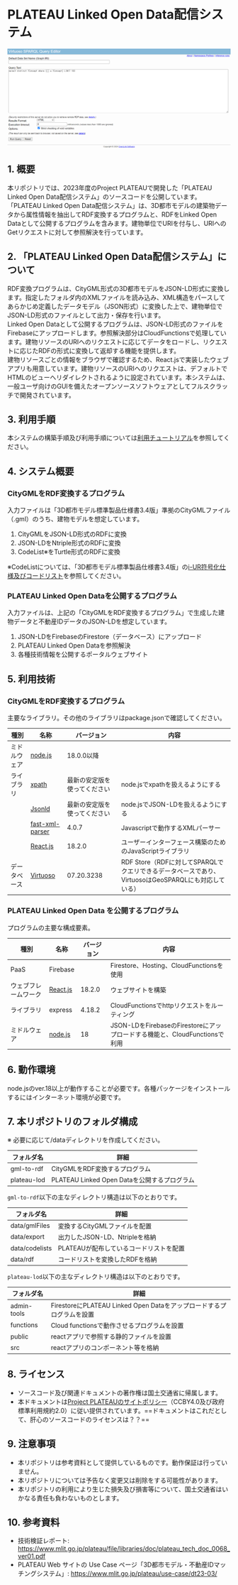 # PLATEAU Linked Open Data配信システム

![概要](./img/index.png) 

## 1. 概要 
本リポジトリでは、2023年度のProject PLATEAUで開発した「PLATEAU Linked Open Data配信システム」のソースコードを公開しています。  
「PLATEAU Linked Open Data配信システム」は、3D都市モデルの建築物データから属性情報を抽出してRDF変換するプログラムと、RDFをLinked Open Dataとして公開するプログラムを含みます。建物単位でURIを付与し、URIへのGetリクエストに対して参照解決を行っています。

## 2. 「PLATEAU Linked Open Data配信システム」について
RDF変換プログラムは、CityGML形式の3D都市モデルをJSON-LD形式に変換します。指定したフォルダ内のXMLファイルを読み込み、XML構造をパースしてあらかじめ定義したデータモデル（JSON形式）に変換した上で、建物単位でJSON-LD形式のファイルとして出力・保存を行います。  
Linked Open Dataとして公開するプログラムは、JSON-LD形式のファイルをFirebaseにアップロードします。参照解決部分はCloudFunctionsで処理しています。建物リソースのURIへのリクエストに応じてデータをロードし、リクエストに応じたRDFの形式に変換して返却する機能を提供します。  
建物リソースごとの情報をブラウザで確認するため、React.jsで実装したウェブアプリも用意しています。建物リソースのURIへのリクエストは、デフォルトでHTMLのビューへリダイレクトされるように設定されています。本システムは、一般ユーザ向けのGUIを備えたオープンソースソフトウェアとしてフルスクラッチで開発されています。

## 3. 利用手順

本システムの構築手順及び利用手順については[利用チュートリアル](https://Project-PLATEAU.github.io/PLATEAU-LinkedOpenData-Tools/)を参照してください。

## 4. システム概要

### CityGMLをRDF変換するプログラム

入力ファイルは「3D都市モデル標準製品仕様書3.4版」準拠のCityGMLファイル（.gml）のうち、建物モデルを想定しています。

1. CityGMLをJSON-LD形式のRDFに変換
2. JSON-LDをNtriple形式のRDFに変換
3. CodeList※をTurtle形式のRDFに変換

※CodeListについては、「3D都市モデル標準製品仕様書3.4版」の[i-UR符号化仕様及びコードリスト](https://www.geospatial.jp/iur/)を参照してください。

### PLATEAU Linked Open Dataを公開するプログラム

入力ファイルは、上記の「CityGMLをRDF変換するプログラム」で生成した建物データと不動産IDデータのJSON-LDを想定しています。

1. JSON-LDをFirebaseのFirestore（データベース）にアップロード
2. PLATEAU Linked Open Dataを参照解決
3. 各種技術情報を公開するポータルウェブサイト

## 5. 利用技術

### CityGMLをRDF変換するプログラム

主要なライブラリ。その他のライブラリはpackage.jsonで確認してください。

| 種別         | 名称    | バージョン                   | 内容                                  |
| ------------ | ------- | ---------------------------- | ------------------------------------- |
| ミドルウェア | [node.js](https://nodejs.org/) | 18.0.0以降                  |                                       |
| ライブラリ   | [xpath]() | 最新の安定版を使ってください | node.jsでxpathを扱えるようにする   |
|              | [Jsonld]() | 最新の安定版を使ってください | node.jsでJSON-LDを扱えるようにする |
|              | [fast-xml-parser](https://www.npmjs.com/package/fast-xml-parser)| 4.0.7 | Javascriptで動作するXMLパーサー
|              | [React.js](https://react.dev/) | 18.2.0 |ユーザーインターフェース構築のためのJavaScriptライブラリ
| データベース | [Virtuoso](https://virtuoso.openlinksw.com/)| 07.20.3238 | RDF Store（RDFに対してSPARQLでクエリできるデータベースであり、VirtuosoはGeoSPARQLにも対応している）

### PLATEAU Linked Open Data を公開するプログラム

プログラムの主要な構成要素。

| 種別                 | 名称     | バージョン | 内容                                                                                           |
| -------------------- | -------- | ---------- | ---------------------------------------------------------------------------------------------- |
| PaaS                 | Firebase |            | Firestore、Hosting、CloudFunctionsを使用                                                      |
| ウェブフレームワーク | [React.js](https://react.dev/)  | 18.2.0     | ウェブサイトを構築                                                                             |
| ライブラリ           | express  | 4.18.2     | CloudFunctionsでhttpリクエストをルーティング                                                |
| ミドルウェア         | [node.js](https://nodejs.org/) | 18         | JSON-LDをFirebaseのFirestoreにアップロードする機能と、CloudFunctionsで利用 |

## 6. 動作環境

node.jsのver.18以上が動作することが必要です。各種パッケージをインストールするにはインターネット環境が必要です。

## 7. 本リポジトリのフォルダ構成

※ 必要に応じて/dataディレクトリを作成してください。

| フォルダ名  | 詳細                                          |
| ----------- | --------------------------------------------- |
| gml-to-rdf  | CityGMLをRDF変換するプログラム             |
| plateau-lod | PLATEAU Linked Open Dataを公開するプログラム |

`gml-to-rdf`以下の主なディレクトリ構造は以下のとおりです。

| フォルダ名     | 詳細                                |
| -------------- | ----------------------------------- |
| data/gmlFiles  | 変換するCityGMLファイルを配置 |
| data/export    | 出力したJSON-LD、Ntripleを格納    |
| data/codelists | PLATEAUが配布しているコードリストを配置  |
| data/rdf       | コードリストを変換したRDFを格納   |

`plateau-lod`以下の主なディレクトリ構造は以下のとおりです。

| フォルダ名  | 詳細                                                                     |
| ----------- | ------------------------------------------------------------------------ |
| admin-tools | FirestoreにPLATEAU Linked Open Dataをアップロードするプログラムを設置 |
| functions   | Cloud functionsで動作させるプログラムを設置                             |
| public      | reactアプリで参照する静的ファイルを設置                                 |
| src         | reactアプリのコンポーネント等を格納                                     |

## 8. ライセンス

- ソースコード及び関連ドキュメントの著作権は国土交通省に帰属します。
- 本ドキュメントは[Project PLATEAUのサイトポリシー](https://www.mlit.go.jp/plateau/site-policy/)（CCBY4.0及び政府標準利用規約2.0）に従い提供されています。==ドキュメントはこれだとして、肝心のソースコードのライセンスは？？==

## 9. 注意事項

- 本リポジトリは参考資料として提供しているものです。動作保証は行っていません。
- 本リポジトリについては予告なく変更又は削除をする可能性があります。
- 本リポジトリの利用により生じた損失及び損害等について、国土交通省はいかなる責任も負わないものとします。

## 10. 参考資料
- 技術検証レポート: https://www.mlit.go.jp/plateau/file/libraries/doc/plateau_tech_doc_0068_ver01.pdf
- PLATEAU Web サイトの Use Case ページ「3D都市モデル・不動産IDマッチングシステム」: https://www.mlit.go.jp/plateau/use-case/dt23-03/

